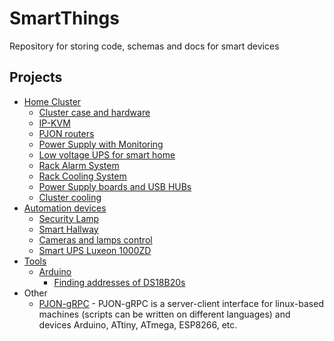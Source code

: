 # SmartThings

Repository for storing code, schemas and docs for smart devices

## Projects

- [Home Cluster](home-cluster)
  - [Cluster case and hardware](home-cluster/cluster-case-and-hardware)
  - [IP-KVM](home-cluster/ip-kvm)
  - [PJON routers](home-cluster/pjon-routers)
  - [Power Supply with Monitoring](home-cluster/ps-with-monitoring)
  - [Low voltage UPS for smart home](home-cluster/smart-low-voltage-ups)
  - [Rack Alarm System](home-cluster/rack-alarm)
  - [Rack Cooling System](home-cluster/rack-cooling)
  - [Power Supply boards and USB HUBs](home-cluster/power-supply-usb-hubs)
  - [Cluster cooling](home-cluster/cluster-cooling)
- [Automation devices](automation-devices)
  - [Security Lamp](automation-devices/security-lamp)
  - [Smart Hallway](automation-devices/smart-hallway)
  - [Cameras and lamps control](automation-devices/cameras-lamps-control)
  - [Smart UPS Luxeon 1000ZD](automation-devices/smart-ups-luxeon)
- [Tools](tools)
  - [Arduino](tools/arduino)
    - [Finding addresses of DS18B20s](tools/arduino/ds18b20-find-addr)
- Other
  - [PJON-gRPC](https://github.com/Halytskyi/PJON-gRPC) - PJON-gRPC is a server-client interface for linux-based machines (scripts can be written on different languages) and devices Arduino, ATtiny, ATmega, ESP8266, etc.
